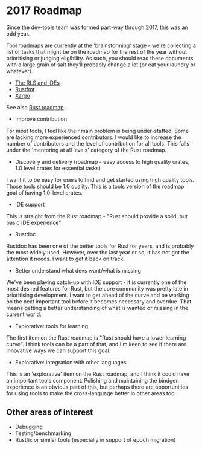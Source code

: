# 2017 Roadmap

Since the dev-tools team was formed part-way through 2017, this was an odd year.

Tool roadmaps are currently at the 'brainstorming' stage - we're collecting a list of tasks that might be on the roadmap for the rest of the year without prioritising or judging eligibility. As such, you should read these documents with a large grain of salt they'll probably change a lot (or eat your laundry or whatever).

* [The RLS and IDEs](rls-2017.md)
* [Rustfmt](rustfmt-2017.md)
* [Xargo](xargo-2017.md)


See also [Rust roadmap](https://github.com/rust-lang/rfcs/blob/master/text/1728-north-star.md).

* Improve contribution

For most tools, I feel like their main problem is being under-staffed. Some are lacking more experienced contributors. I would like to increase the number of contributors and the level of contribution for all tools. This falls under the 'mentoring at all levels' category of the Rust roadmap.

* Discovery and delivery (roadmap - easy access to high quality crates, 1.0 level crates for essential tasks)

I want it to be easy for users to find and get started using high quality tools. Those tools should be 1.0 quality. This is a tools version of the roadmap goal of having 1.0-level crates.

* IDE support

This is straight from the Rust roadmap - "Rust should provide a solid, but basic IDE experience"

* Rustdoc

Rustdoc has been one of the better tools for Rust for years, and is probably the most widely used. However, over the last year or so, it has not got the attention it needs. I want to get it back on track.

* Better understand what devs want/what is missing

We've been playing catch-up with IDE support - it is currently one of the most desired features for Rust, but the core community was pretty late in prioritising development. I want to get ahead of the curve and be working on the next important tool before it becomes necessary and overdue. That means getting a better understanding of what is wanted or missing in the current world.

* Explorative: tools for learning

The first item on the Rust roadmap is "Rust should have a lower learning curve". I think tools can be a part of that, and I'm keen to see if there are innovative ways we can support this goal.

* Explorative: integration with other languages

This is an 'explorative' item on the Rust roadmap, and I think it could have an important tools component. Polishing and maintaining the bindgen experience is an obvious part of this, but perhaps there are opportunities for using tools to make the cross-language better in other areas too.


## Other areas of interest

* Debugging
* Testing/benchmarking
* Rustfix or similar tools (especially in support of epoch migration)
